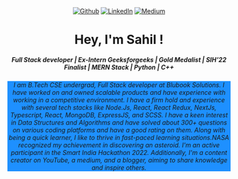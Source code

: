 
<!--
<div id="badges" align="center">
  <a href="https://www.linkedin.com/in/sahil-ali-a86423206/">
    <img src="https://img.shields.io/badge/LinkedIn-blue?style=for-the-badge&logo=linkedin&logoColor=white" alt="LinkedIn Badge"/>
  </a>
  <a href="https://medium.com/@sahilali">
    <img src="https://img.shields.io/badge/Medium-red?style=for-the-badge&logo=medium&logoColor=white" alt="Youtube Badge"/>
  </a>
  <a href="https://twitter.com/Sahilali22">
    <img src="https://img.shields.io/badge/Twitter-blue?style=for-the-badge&logo=twitter&logoColor=white" alt="Twitter Badge"/>
   </a><br>
  <img src="https://komarev.com/ghpvc/?username=sahilali8808&style=flat-square&color=blue" alt=""/>
</div>
-->

<div id="badges" align="center">
 <a href="https://github.com/sahilali8808" target="_blank"><img alt="Github" src="https://img.shields.io/badge/GitHub-%2312100E.svg?&style=for-the-badge&logo=Github&logoColor=white" /></a> 
 <a href="https://www.linkedin.com/in/sahilali20/" target="_blank"><img alt="LinkedIn" src="https://img.shields.io/badge/linkedin-%230077B5.svg?&style=for-the-badge&logo=linkedin&logoColor=white" /></a> 
 <a href="https://medium.com/@sahilali" target="_blank"><img alt="Medium" src="https://img.shields.io/badge/medium-%2312100E.svg?&style=for-the-badge&logo=medium&logoColor=white" /></a>
<!--  <img src="https://komarev.com/ghpvc/?username=sahilali8808&style=flat-square&color=blue" alt=""/> -->
</div>

<h1 align="center">Hey, I'm Sahil !</h1>
<h5 align="center">Full Stack developer | Ex-Intern Geeksforgeeks | Gold Medalist | SIH’22 Finalist | MERN Stack | Python | C++</h5>
<h6 align= "center" style="background-color:DodgerBlue;"> I am B.Tech CSE undergrad, Full Stack developer at Blubook Solutions. I have worked on and owned scalable products and have experience with working in a competitive environment. I have a firm hold and experience with several tech stacks like Node.Js, React, React Redux, NextJs, Typescript, React, MongoDB, ExpressJS, and SCSS. I have a keen interest in Data Structures and Algorithms and have solved about 300+ questions on various coding platforms and have a good rating on them. Along with being a quick learner, I like to thrive in fast-paced learning situations.NASA recognized my achievement in discovering an asteroid. I'm an active participant in the Smart India Hackathon 2022. Additionally, I'm a content creator on YouTube, a medium, and a blogger, aiming to share knowledge and inspire others.  

</h6>



<!--<hr>  -->

<!-- ![𝚐𝚒𝚝𝚑𝚞𝚋 𝚐𝚛𝚊𝚙𝚑](https://github-readme-activity-graph.vercel.app/graph?username=sahilali8808&theme=react-dark&hide_border=true&area=true)  -->


<!-- ![GitHub Activity Graph](https://activity-graph.herokuapp.com/graph?username=sahilali8808&bg_color=0D1117)   -->


<!--

<h3 align="left">Connect with me:</h3>
<p align="left">
<a href="https://linkedin.com/in/sahil-ali-a86423206" target="blank"><img align="center" src="https://raw.githubusercontent.com/rahuldkjain/github-profile-readme-generator/master/src/images/icons/Social/linked-in-alt.svg" alt="sahil-ali-a86423206" height="30" width="40" /></a>
<a href="https://instagram.com/captain_sahil_" target="blank"><img align="center" src="https://raw.githubusercontent.com/rahuldkjain/github-profile-readme-generator/master/src/images/icons/Social/instagram.svg" alt="captain_sahil_" height="30" width="40" /></a>
<a href="https://www.youtube.com/c/enigma shorts" target="blank"><img align="center" src="https://raw.githubusercontent.com/rahuldkjain/github-profile-readme-generator/master/src/images/icons/Social/youtube.svg" alt="enigma shorts" height="30" width="40" /></a>
</p>



<p><img align="left" src="https://github-readme-stats.vercel.app/api/top-langs?username=sahilali8808&show_icons=true&locale=en&layout=compact" alt="sahilali8808" /></p>

<p>&nbsp;<img align="center" src="https://github-readme-stats.vercel.app/api?username=sahilali8808&show_icons=true&locale=en" alt="sahilali8808" /></p>

<p><img align="center" src="https://github-readme-streak-stats.herokuapp.com/?user=sahilali8808&" alt="sahilali8808" /></p>



 [GitHub stats](https://github-readme-stats.vercel.app/api?username=sahilali8808&show_icons=true&count_private=true&bg_color=0D1117)  
 ![GitHub metrics](https://metrics.lecoq.io/sahilali8808) -->
<!--<p align="center">
  <img src="https://github-readme-streak-stats.herokuapp.com/?user=sahilali8808&theme=black-ice&hide_border=true&stroke=0000&background=060A0CD0" alt="GitHub streak stats">
</p>  -->



    




